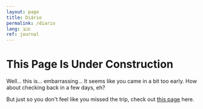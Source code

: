```yaml
---
layout: page
title: Diário
permalink: /diario
lang: 🇧🇷
ref: journal
---
```

# This Page Is Under Construction

Well... this is... embarrassing... It seems like you came in a bit too early. How about checking back in a few days, eh?

But just so you don't feel like you missed the trip, check out [this
page](/about) here.
